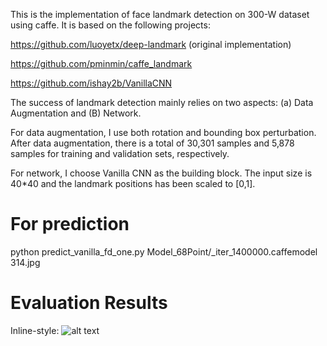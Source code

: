 This is the implementation of face landmark detection on 300-W dataset using caffe. It is based on the following projects:

https://github.com/luoyetx/deep-landmark (original implementation)

https://github.com/pminmin/caffe_landmark

https://github.com/ishay2b/VanillaCNN 

The success of landmark detection mainly relies on two aspects: (a) Data Augmentation and (B) Network.

For data augmentation, I use both rotation and bounding box perturbation. After data augmentation, there is a total of 30,301 samples and 5,878 samples for training and validation sets, respectively.

For network, I choose Vanilla CNN as the building block. The input size is 40*40 and the landmark positions has been scaled to [0,1]. 



# For prediction

python predict_vanilla_fd_one.py Model_68Point/_iter_1400000.caffemodel 314.jpg


# Evaluation Results

Inline-style: 
![alt text](https://github.com/cunjian/face_alignment/blob/master/demo_result.jpg "Logo Title Text 1")



